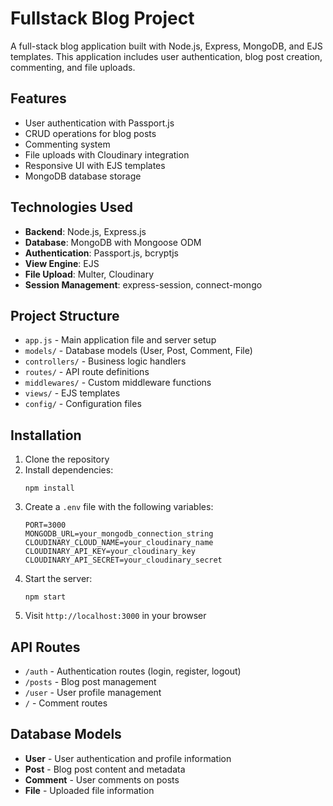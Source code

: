 # Fullstack Blog Project

A full-stack blog application built with Node.js, Express, MongoDB, and EJS templates. This application includes user authentication, blog post creation, commenting, and file uploads.

## Features

- User authentication with Passport.js
- CRUD operations for blog posts
- Commenting system
- File uploads with Cloudinary integration
- Responsive UI with EJS templates
- MongoDB database storage

## Technologies Used

- **Backend**: Node.js, Express.js
- **Database**: MongoDB with Mongoose ODM
- **Authentication**: Passport.js, bcryptjs
- **View Engine**: EJS
- **File Upload**: Multer, Cloudinary
- **Session Management**: express-session, connect-mongo

## Project Structure

- `app.js` - Main application file and server setup
- `models/` - Database models (User, Post, Comment, File)
- `controllers/` - Business logic handlers
- `routes/` - API route definitions
- `middlewares/` - Custom middleware functions
- `views/` - EJS templates
- `config/` - Configuration files

## Installation

1. Clone the repository
2. Install dependencies:
   ```
   npm install
   ```
3. Create a `.env` file with the following variables:
   ```
   PORT=3000
   MONGODB_URL=your_mongodb_connection_string
   CLOUDINARY_CLOUD_NAME=your_cloudinary_name
   CLOUDINARY_API_KEY=your_cloudinary_key
   CLOUDINARY_API_SECRET=your_cloudinary_secret
   ```
4. Start the server:
   ```
   npm start
   ```
5. Visit `http://localhost:3000` in your browser

## API Routes

- `/auth` - Authentication routes (login, register, logout)
- `/posts` - Blog post management
- `/user` - User profile management
- `/` - Comment routes

## Database Models

- **User** - User authentication and profile information
- **Post** - Blog post content and metadata
- **Comment** - User comments on posts
- **File** - Uploaded file information
